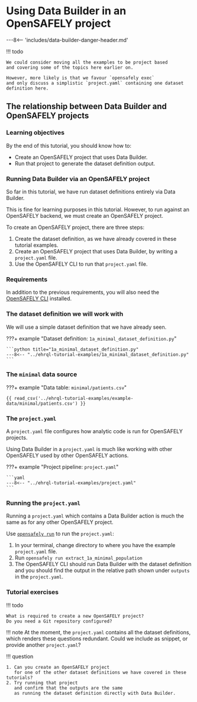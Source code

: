 # Using Data Builder in an OpenSAFELY project

---8<-- 'includes/data-builder-danger-header.md'

!!! todo

    We could consider moving all the examples to be project based
    and covering some of the topics here earlier on.

    However, more likely is that we favour `opensafely exec`
    and only discuss a simplistic `project.yaml` containing one dataset definition here.

## The relationship between Data Builder and OpenSAFELY projects

### Learning objectives

By the end of this tutorial, you should know how to:

* Create an OpenSAFELY project that uses Data Builder.
* Run that project to generate the dataset definition output.

### Running Data Builder via an OpenSAFELY project

So far in this tutorial,
we have run dataset definitions entirely via Data Builder.

This is fine for learning purposes in this tutorial.
However, to run against an OpenSAFELY backend,
we must create an OpenSAFELY project.

To create an OpenSAFELY project,
there are three steps:

1. Create the dataset definition,
   as we have already covered in these tutorial examples.
2. Create an OpenSAFELY project that uses Data Builder,
   by writing a `project.yaml` file.
3. Use the OpenSAFELY CLI to run that `project.yaml` file.

### Requirements

In addition to the previous requirements,
you will also need the [OpenSAFELY CLI](../../../opensafely-cli.md) installed.

### The dataset definition we will work with

We will use a simple dataset definition that we have already seen.

???+ example "Dataset definition: `1a_minimal_dataset_definition.py`"

    ```python title="1a_minimal_dataset_definition.py"
    ---8<-- "../ehrql-tutorial-examples/1a_minimal_dataset_definition.py"
    ```

### The `minimal` data source

???+ example "Data table: `minimal/patients.csv`"

    {{ read_csv('../ehrql-tutorial-examples/example-data/minimal/patients.csv') }}

### The `project.yaml`

A `project.yaml` file configures how analytic code is run for OpenSAFELY projects.

Using Data Builder in a `project.yaml` is much like working with other OpenSAFELY used by other OpenSAFELY actions.

???+ example "Project pipeline: `project.yaml`"

    ```yaml
    ---8<-- "../ehrql-tutorial-examples/project.yaml"
    ```

### Running the `project.yaml`

Running a `project.yaml` which contains a Data Builder action
is much the same as for any other OpenSAFELY project.

Use [`opensafely run`](../../../opensafely-cli.md/#run) to run the `project.yaml`:

1. In your terminal, change directory to where you have the example `project.yaml` file.
2. Run `opensafely run extract_1a_minimal_population`
3. The OpenSAFELY CLI should run Data Builder with the dataset definition
   and you should find the output in the relative path shown under `outputs` in the `project.yaml`.

### Tutorial exercises

!!! todo

    What is required to create a new OpenSAFELY project?
    Do you need a Git repository configured?

!!! note
    At the moment,
    the `project.yaml` contains all the dataset definitions,
    which renders these questions redundant.
    Could we include as snippet,
    or provide another `project.yaml`?

!!! question

    1. Can you create an OpenSAFELY project
       for one of the other dataset definitions we have covered in these tutorials?
    2. Try running that project
       and confirm that the outputs are the same
       as running the dataset definition directly with Data Builder.
